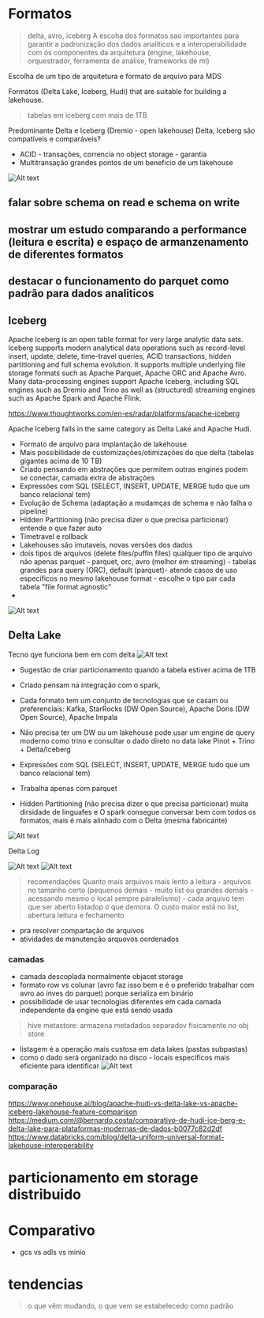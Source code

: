 
# Formatos
> delta, avro, iceberg
A escoha dos formatos sao importantes para garantir a padronização dos dados analíticos e a interoperabilidade com os componentes da arquitetura (engine, lakehouse, orquestrador, ferramenta de análise, frameworks de ml)

Escolha de um tipo de arquitetura e formato de arquivo para MDS

Formatos (Delta Lake, Iceberg, Hudi) that are suitable for building a lakehouse.

> tabelas em iceberg com mais de 1TB

Predominante Delta e Iceberg (Dremio - open lakehouse)
Delta, Iceberg são compativeis e comparáveis?

- ACID - transações, correncia no object storage - garantia
- Multitransação grandes pontos de um beneficio de um lakehouse


![Alt text](image-6.png)

## falar sobre schema on read e schema on write

## mostrar um estudo comparando a performance (leitura e escrita) e espaço de armanzenamento de diferentes formatos

## destacar o funcionamento do parquet como padrão para dados analiticos


## Iceberg

Apache Iceberg is an open table format for very large analytic data sets. Iceberg supports modern analytical data operations such as record-level insert, update, delete, time-travel queries, ACID transactions, hidden partitioning and full schema evolution. It supports multiple underlying file storage formats such as Apache Parquet, Apache ORC and Apache Avro. Many data-processing engines support Apache Iceberg, including SQL engines such as Dremio and Trino as well as (structured) streaming engines such as Apache Spark and Apache Flink.

https://www.thoughtworks.com/en-es/radar/platforms/apache-iceberg

Apache Iceberg falls in the same category as Delta Lake and Apache Hudi.
- Formato de arquivo para implantação de lakehouse
- Mais possibilidade de customizações/otimizações do que delta (tabelas gigantes acima de 10 TB)
- Criado pensando em abstrações que permitem outras engines podem se conectar, camada extra de abstrações  
- Expressões com SQL (SELECT, INSERT, UPDATE, MERGE tudo que um banco relacional tem)
- Evolução de Schema (adaptação a mudamças de schema e não falha o pipeline) 
- Hidden Partitioning (não precisa dizer o que precisa particionar) entende o que fazer auto
- Timetravel e rollback
- Lakehouses são imutaveis, novas versões dos dados
- dois tipos de arquivos (delete files/puffin files) qualquer tipo de arquivo não apenas parquet - parquet, orc, avro (melhor em streaming) - tabelas grandes para query (ORC), default (parquet)- atende casos de uso específicos no mesmo lakehouse format - escolhe o tipo par cada tabela "file format agnostic"
- 

![Alt text](image-4.png)


## Delta Lake
Tecno qye funciona bem em com delta
![Alt text](image-7.png)
- Sugestão de criar particionamento quando a tabela estiver acima de 1TB
- Criado pensam na integração com o spark, 
- Cada formato tem um conjunto de tecnologias que se casam ou preferenciais: Kafka, StarRocks (DW Open Source), Apache Doris (DW Open Source), Apache Impala 
- Não precisa ter um DW ou um lakehouse pode usar um engine de query moderno como trino e consultar o dado direto no data lake Pinot + Trino + Delta/Iceberg
- Expressões com SQL (SELECT, INSERT, UPDATE, MERGE tudo que um banco relacional tem)
- Trabalha apenas com parquet

- Hidden Partitioning (não precisa dizer o que precisa particionar)
muita dirsidade de linguafes e
O spark consegue conversar bem com todos os formatos, mais é mais alinhado com o Delta (mesma fabricante) 

![Alt text](image-8.png)

Delta Log

![Alt text](image-9.png)
![Alt text](image-10.png)


> recomendações
Quanto mais arquivos mais lento a leitura - arquivos no tamanho certo (pequenos demais - muito list ou grandes demais - acessando mesmo o local sempre paralelismo) - cada arquivo tem que ser aberto listadop o 
que demora. O custo maior está no list, abertura leitura e fechamento
- pra resolver compartação de arquivos
- atividades de  manutenção arquovos oordenados





### camadas
- camada descoplada normalmente objacet storage
- formato row vs colunar (avro faz isso bem e é o preferido trabalhar com avro ao inves do parquet) porque serializa em binário
- possibilidade de usar tecnologias diferentes em cada camada independente da engine que está sendo usada

> hive metastore: armazena metadados separadov fisicamente no obj store
- listagem é a operação mais custosa em data lakes (pastas subpastas)
- como o dado será organizado no disco - locais específicos mais eficiente para identificar
![Alt text](image-5.png)




### comparação
https://www.onehouse.ai/blog/apache-hudi-vs-delta-lake-vs-apache-iceberg-lakehouse-feature-comparison
https://medium.com/@bernardo.costa/comparativo-de-hudi-ice-berg-e-delta-lake-para-plataformas-modernas-de-dados-b0077c82d2df
https://www.databricks.com/blog/delta-uniform-universal-format-lakehouse-interoperability

# particionamento em storage distribuido


# Comparativo
- gcs vs adls vs minio

# tendencias
> o que vêm mudando, o que vem se estabelecedo como padrão

